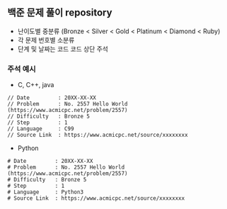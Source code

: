## 백준 문제 풀이 repository   
   
- 난이도별 중분류 (Bronze < Silver < Gold < Platinum < Diamond < Ruby)   
- 각 문제 번호별 소분류   
- 단계 및 날짜는 코드 코드 상단 주석   

   
### 주석 예시   
- C, C++, java   
```
// Date         : 20XX-XX-XX
// Problem      : No. 2557 Hello World (https://www.acmicpc.net/problem/2557)
// Difficulty   : Bronze 5
// Step         : 1
// Language     : C99
// Source Link  : https://www.acmicpc.net/source/xxxxxxxx
```
   
- Python   
```
# Date         : 20XX-XX-XX
# Problem      : No. 2557 Hello World (https://www.acmicpc.net/problem/2557)
# Difficulty   : Bronze 5
# Step         : 1
# Language     : Python3
# Source Link  : https://www.acmicpc.net/source/xxxxxxxx
```
